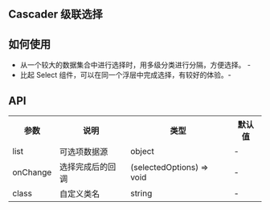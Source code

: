 Cascader
级联选择
---

## 如何使用
- 从一个较大的数据集合中进行选择时，用多级分类进行分隔，方便选择。 -
- 比起 Select 组件，可以在同一个浮层中完成选择，有较好的体验。-


## API

<table>
    <tr>
        <th>参数</th>
        <th>说明</th>
        <th>类型</th>
        <th>默认值</th>
    </tr>
    <tr>
        <td>list</td>
        <td>可选项数据源</td>
        <td>object</td>
        <td>-</td>
    </tr>
    <tr>
        <td>onChange</td>
        <td>选择完成后的回调</td>
        <td>(selectedOptions) => void</td>
        <td>-</td>
    </tr>
    <tr>
        <td>class</td>
        <td>自定义类名</td>
        <td>string</td>
        <td>-</td>
    </tr>
        
    
</table>
